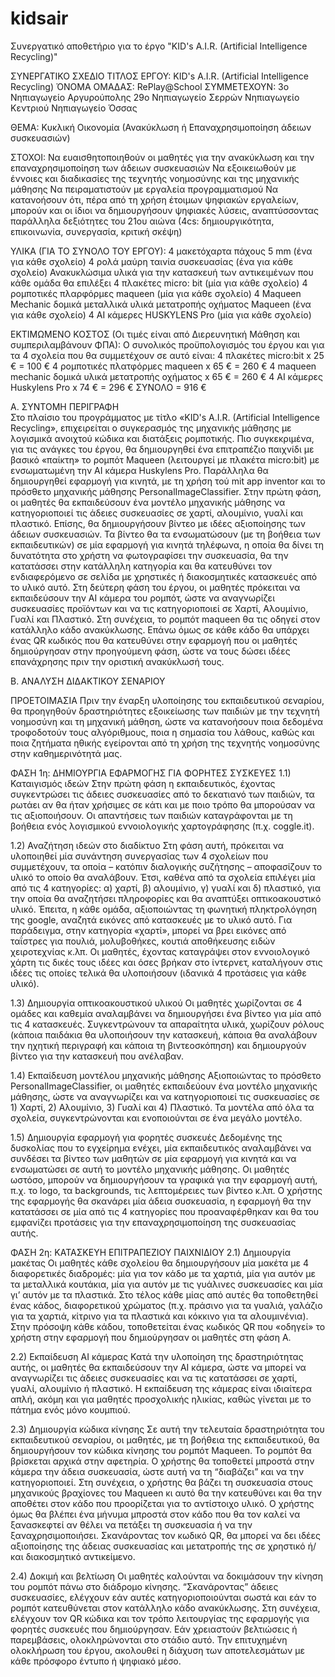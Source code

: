 # kidsair
Συνεργατικό αποθετήριο για το έργο "KID's A.I.R. (Artificial Intelligence Recycling)"

ΣΥΝΕΡΓΑΤΙΚΟ ΣΧΕΔΙΟ
ΤΙΤΛΟΣ ΕΡΓΟΥ:           KID's A.I.R. (Artificial Intelligence Recycling)
ΌΝΟΜΑ ΟΜΑΔΑΣ:           RePlay@School
ΣΥΜΜΕΤΕΧΟΥΝ:            3ο Νηπιαγωγείο Αργυρούπολης
                        29ο Νηπιαγωγείο Σερρών
                        Νηπιαγωγείο Κεντριού
                        Νηπιαγωγείο Όσσας
 
ΘΕΜΑ:                   Κυκλική Οικονομία (Ανακύκλωση ή Επαναχρησιμοποίηση άδειων συσκευασιών)
 
ΣΤΟΧΟΙ:
Να ευαισθητοποιηθούν οι μαθητές για την ανακύκλωση και την επαναχρησιμοποίηση των άδειων συσκευασιών
Να εξοικειωθούν με έννοιες και διαδικασίες της τεχνητής νοημοσύνης και της μηχανικής μάθησης
Να πειραματιστούν με εργαλεία προγραμματισμού
Να κατανοήσουν ότι, πέρα από τη χρήση έτοιμων ψηφιακών εργαλείων, μπορούν και οι ίδιοι να δημιουργήσουν ψηφιακές λύσεις, αναπτύσσοντας παράλληλα δεξιότητες του 21ου αιώνα (4cs: δημιουργικότητα, επικοινωνία, συνεργασία, κριτική σκέψη)
 
ΥΛΙΚΑ (ΓΙΑ ΤΟ ΣΥΝΟΛΟ ΤΟΥ ΕΡΓΟΥ):
4 μακετόχαρτα πάχους 5 mm (ένα για κάθε σχολείο)
4 ρολά μαύρη ταινία συσκευασίας (ένα για κάθε σχολείο)
Ανακυκλώσιμα υλικά για την κατασκευή των αντικειμένων που κάθε ομάδα θα επιλέξει
4 πλακέτες micro: bit (μία για κάθε σχολείο)
4 ρομποτικές πλαρφόρμες maqueen (μία για κάθε σχολείο)
4 Maqueen Mechanic δομικά μεταλλικά υλικά μετατροπής οχήματος Maqueen (ένα για κάθε σχολείο)
4 ΑΙ κάμερες HUSKYLENS Pro (μία για κάθε σχολείο)
 
ΕΚΤΙΜΩΜΕΝΟ ΚΟΣΤΟΣ (Οι τιμές είναι από Διερευνητική Μάθηση και συμπεριλαμβάνουν ΦΠΑ):
Ο συνολικός προϋπολογισμός του έργου και για τα 4 σχολεία που θα συμμετέχουν σε αυτό είναι:
4 πλακέτες micro:bit x 25 € = 100 €
4 ρομποτικές πλατφόρμες maqueen x 65 € = 260 €
4 maqueen mechanic δομικά υλικά μετατροπής οχήματος x 65 € = 260 €
4 ΑΙ κάμερες Huskylens Pro x 74 € = 296 €
ΣΥΝΟΛΟ = 916 €

 
Α. ΣΥΝΤΟΜΗ ΠΕΡΙΓΡΑΦΗ                 
Στο πλαίσιο του προγράμματος με τίτλο «KID's A.I.R. (Artificial Intelligence Recycling», επιχειρείται ο συγκερασμός της μηχανικής μάθησης με λογισμικά ανοιχτού κώδικα και διατάξεις ρομποτικής. Πιο συγκεκριμένα, για τις ανάγκες του έργου, θα δημιουργηθεί ένα επιτραπέζιο παιχνίδι με βασικό «παίκτη» το ρομπότ Maqueen (λειτουργεί με πλακέτα micro:bit) με ενσωματωμένη την AI κάμερα Huskylens Pro. Παράλληλα θα δημιουργηθεί εφαρμογή για κινητά, με τη χρήση τού mit app inventor και το πρόσθετο μηχανικής μάθησης PersonalImageClassifier.
Στην πρώτη φάση, οι μαθητές θα εκπαιδεύσουν ένα μοντέλο μηχανικής μάθησης να κατηγοριοποιεί τις άδειες συσκευασίες σε χαρτί, αλουμίνιο, γυαλί και πλαστικό. Επίσης, θα δημιουργήσουν βίντεο με ιδέες αξιοποίησης των άδειων συσκευασιών. Τα βίντεο θα τα ενσωματώσουν (με τη βοήθεια των εκπαιδευτικών) σε μία εφαρμογή για κινητά τηλέφωνα, η οποία θα δίνει τη δυνατότητα στο χρήστη να φωτογραφίσει την συσκευασία, θα την κατατάσσει στην κατάλληλη κατηγορία και θα κατευθύνει τον ενδιαφερόμενο σε σελίδα με χρηστικές ή διακοσμητικές κατασκευές από το υλικό αυτό.
Στη δεύτερη φάση του έργου, οι μαθητές πρόκειται να εκπαιδεύσουν την ΑΙ κάμερα του ρομπότ, ώστε να αναγνωρίζει συσκευασίες προϊόντων και να τις κατηγοριοποιεί σε Χαρτί, Αλουμίνιο, Γυαλί και Πλαστικό. Στη συνέχεια, το ρομπότ maqueen θα τις οδηγεί στον κατάλληλο κάδο ανακύκλωσης. Επάνω όμως σε κάθε κάδο θα υπάρχει ένας QR κωδικός που θα κατευθύνει στην εφαρμογή που οι μαθητές δημιούργησαν στην προηγούμενη φάση, ώστε να τους δώσει ιδέες επανάχρησης πριν την οριστική ανακύκλωσή τους.
 
Β. ΑΝΑΛΥΣΗ ΔΙΔΑΚΤΙΚΟΥ ΣΕΝΑΡΙΟΥ
 
ΠΡΟΕΤΟΙΜΑΣΙΑ
Πριν την έναρξη υλοποίησης του εκπαιδευτικού σεναρίου, θα προηγηθούν δραστηριότητες εξοικείωσης των παιδιών με την τεχνητή νοημοσύνη και τη μηχανική μάθηση, ώστε να κατανοήσουν ποια δεδομένα τροφοδοτούν τους αλγόριθμους, ποια η σημασία του λάθους, καθώς και ποια ζητήματα ηθικής εγείρονται από τη χρήση της τεχνητής νοημοσύνης στην καθημερινότητά μας.
 
ΦΑΣΗ 1η: ΔΗΜΙΟΥΡΓΙΑ ΕΦΑΡΜΟΓΗΣ ΓΙΑ ΦΟΡΗΤΕΣ ΣΥΣΚΕΥΕΣ
1.1) Καταιγισμός ιδεών
Στην πρώτη φάση η εκπαιδευτικός, έχοντας συγκεντρώσει τις άδειες συσκευασίες από το δεκατιανό των παιδιών, τα ρωτάει αν θα ήταν χρήσιμες σε κάτι και με ποιο τρόπο θα μπορούσαν να τις αξιοποιήσουν. Οι απαντήσεις των παιδιών καταγράφονται με τη βοήθεια ενός λογισμικού εννοιολογικής χαρτογράφησης (π.χ. coggle.it).
 
1.2) Αναζήτηση ιδεών στο διαδίκτυο
Στη φάση αυτή, πρόκειται να υλοποιηθεί μία συνάντηση συνεργασίας των 4 σχολείων που συμμετέχουν, τα οποία – κατόπιν διαλογικής συζήτησης – αποφασίζουν το υλικό το οποίο θα αναλάβουν. Έτσι, καθένα από τα σχολεία επιλέγει μία από τις 4 κατηγορίες: α) χαρτί, β) αλουμίνιο, γ) γυαλί και δ) πλαστικό, για την οποία θα αναζητήσει πληροφορίες και θα αναπτύξει οπτικοακουστικό υλικό.
Έπειτα, η κάθε ομάδα, αξιοποιώντας τη φωνητική πληκτρολόγηση της google, αναζητά εικόνες από κατασκευές με το υλικό αυτό. Για παράδειγμα, στην κατηγορία «χαρτί», μπορεί να βρει εικόνες από ταΐστρες για πουλιά, μολυβοθήκες, κουτιά αποθήκευσης ειδών χειροτεχνίας κ.λπ. Οι μαθητές, έχοντας καταγράψει στον εννοιολογικό χάρτη τις δικές τους ιδέες και όσες βρήκαν στο ίντερνετ, καταλήγουν στις ιδέες τις οποίες τελικά θα υλοποιήσουν (ιδανικά 4 προτάσεις για κάθε υλικό).
 
1.3) Δημιουργία οπτικοακουστικού υλικού
Οι μαθητές χωρίζονται σε 4 ομάδες και καθεμία αναλαμβάνει να δημιουργήσει ένα βίντεο για μία από τις 4 κατασκευές. Συγκεντρώνουν τα απαραίτητα υλικά, χωρίζουν ρόλους (κάποια παιδάκια θα υλοποιήσουν την κατασκευή, κάποια θα αναλάβουν την ηχητική περιγραφή και κάποια τη βιντεοσκόπηση) και δημιουργούν βίντεο για την κατασκευή που ανέλαβαν.
 
1.4) Εκπαίδευση μοντέλου μηχανικής μάθησης
Αξιοποιώντας το πρόσθετο PersonalImageClassifier, οι μαθητές εκπαιδεύουν ένα μοντέλο μηχανικής μάθησης, ώστε να αναγνωρίζει και να κατηγοριοποιεί τις συσκευασίες σε 1) Χαρτί, 2) Αλουμίνιο, 3) Γυαλί και 4) Πλαστικό. Τα μοντέλα από όλα τα σχολεία, συγκεντρώνονται και ενοποιούνται σε ένα μεγάλο μοντέλο.
 
1.5) Δημιουργία εφαρμογή για φορητές συσκευές
Δεδομένης της δυσκολίας που το εγχείρημα ενέχει, μία εκπαιδευτικός αναλαμβάνει να συνδέσει τα βίντεο των μαθητών σε μία εφαρμογή για κινητά και να ενσωματώσει σε αυτή το μοντέλο μηχανικής μάθησης. Οι μαθητές ωστόσο, μπορούν να δημιουργήσουν τα γραφικά για την εφαρμογή αυτή, π.χ. το logo, τα backgrounds, τις λεπτομέρειες των βίντεο κ.λπ. Ο χρήστης της εφαρμογής θα σκανάρει μία άδεια συσκευασία, η εφαρμογή θα την κατατάσσει σε μία από τις 4 κατηγορίες που προαναφέρθηκαν και θα του εμφανίζει προτάσεις για την επαναχρησιμοποίηση της συσκευασίας αυτής.
 
ΦΑΣΗ 2η: ΚΑΤΑΣΚΕΥΗ ΕΠΙΤΡΑΠΕΖΙΟΥ ΠΑΙΧΝΙΔΙΟΥ
2.1) Δημιουργία μακέτας
Οι μαθητές κάθε σχολείου θα δημιουργήσουν μία μακέτα με 4 διαφορετικές διαδρομές: μία για τον κάδο με τα χαρτιά, μία για αυτόν με τα μεταλλικά κουτάκια, μία για αυτόν με τις γυάλινες συσκευασίες και μία γι’ αυτόν με τα πλαστικά. Στο τέλος κάθε μίας από αυτές θα τοποθετηθεί ένας κάδος, διαφορετικού χρώματος (π.χ. πράσινο για τα γυαλιά, γαλάζιο για τα χαρτιά, κίτρινο για τα πλαστικά και κόκκινο για τα αλουμινένια). Στην πρόσοψη κάθε κάδου, τοποθετείται ένας κωδικός QR που «οδηγεί» το χρήστη στην εφαρμογή που δημιούργησαν οι μαθητές στη φάση Α.
 
2.2) Εκπαίδευση ΑΙ κάμερας
Κατά την υλοποίηση της δραστηριότητας αυτής, οι μαθητές θα εκπαιδεύσουν την ΑΙ κάμερα, ώστε να μπορεί να αναγνωρίζει τις άδειες συσκευασίες και να τις κατατάσσει σε χαρτί, γυαλί, αλουμίνιο ή πλαστικό. Η εκπαίδευση της κάμερας είναι ιδιαίτερα απλή, ακόμη και για μαθητές προσχολικής ηλικίας, καθώς γίνεται με το πάτημα ενός μόνο κουμπιού.
 
2.3) Δημιουργία κώδικα κίνησης
Σε αυτή την τελευταία δραστηριότητα του εκπαιδευτικού σεναρίου, οι μαθητές, με τη βοήθεια της εκπαιδευτικού, θα δημιουργήσουν τον κώδικα κίνησης του ρομπότ Maqueen. Το ρομπότ θα βρίσκεται αρχικά στην αφετηρία. Ο χρήστης θα τοποθετεί μπροστά στην κάμερα την άδεια συσκευασία, ώστε αυτή να τη “διαβάζει” και να την κατηγοριοποιεί. Στη συνέχεια, ο χρήστης θα βάζει τη συσκευασία στους μηχανικούς βραχίονες του Maqueen κι αυτό θα την κατευθύνει και θα την αποθέτει στον κάδο που προορίζεται για το αντίστοιχο υλικό. Ο χρήστης όμως θα βλέπει ένα μήνυμα μπροστά στον κάδο που θα τον καλεί να ξανασκεφτεί αν θέλει να πετάξει τη συσκευασία ή να την ξαναχρησιμοποιήσει. Σκανάροντας τον κωδικό QR, θα μπορεί να δει ιδέες αξιοποίησης της άδειας συσκευασίας και μετατροπής της σε χρηστικό ή/και διακοσμητικό αντικείμενο.

2.4) Δοκιμή και βελτίωση
Οι μαθητές καλούνται να δοκιμάσουν την κίνηση του ρομπότ πάνω στο διάδρομο κίνησης. “Σκανάροντας” άδειες συσκευασίες, ελέγχουν εάν αυτές κατηγοριοποιούνται σωστά και εάν το ρομπότ κατευθύνεται στον κατάλληλο κάδο ανακύκλωσης. Στη συνέχεια, ελέγχουν τον QR κώδικα και τον τρόπο λειτουργίας της εφαρμογής για φορητές συσκευές που δημιούργησαν. Εάν χρειαστούν βελτιώσεις ή παρεμβάσεις, ολοκληρώνονται στο στάδιο αυτό. Την επιτυχημένη ολοκλήρωση του έργου, ακολουθεί η διάχυση των αποτελεσμάτων με κάθε πρόσφορο έντυπο ή ψηφιακό μέσο.

